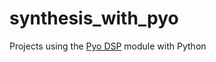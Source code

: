 # synthesis_with_pyo
Projects using the [Pyo DSP](https://github.com/belangeo/pyo) module with Python
